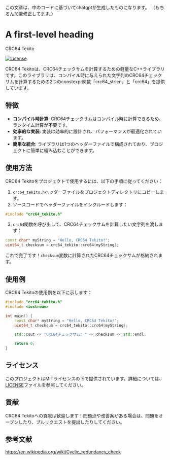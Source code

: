 この文章は、中のコードに基づいてchatgptが生成したものになります。
（もちろん加筆修正してます。）

# A first-level heading
CRC64 Tekito

[![License](https://img.shields.io/badge/license-MIT-blue.svg)](https://github.com/example/repository/blob/main/LICENSE)

CRC64 Tekitoは、CRC64チェックサムを計算するための軽量なC++ライブラリです。このライブラリは、コンパイル時に与えられた文字列のCRC64チェックサムを計算するための2つのconstexpr関数「crc64_strlen」と「crc64」を提供しています。

## 特徴

- **コンパイル時計算**: CRC64チェックサムはコンパイル時に計算できるため、ランタイム計算が不要です。
- **効率的な実装**: 実装は効率的に設計され、パフォーマンスが最適化されています。
- **簡単な統合**: ライブラリは1つのヘッダーファイルで構成されており、プロジェクトに簡単に組み込むことができます。

## 使用方法

CRC64 Tekitoをプロジェクトで使用するには、以下の手順に従ってください：

1. `crc64_tekito.h`ヘッダーファイルをプロジェクトディレクトリにコピーします。
2. ソースコードでヘッダーファイルをインクルードします：

```cpp
#include "crc64_tekito.h"
```

3. `crc64`関数を呼び出して、CRC64チェックサムを計算したい文字列を渡します：

```cpp
const char* myString = "Hello, CRC64 Tekito!";
uint64_t checksum = crc64_tekito::crc64(myString);
```

これで完了です！`checksum`変数に計算されたCRC64チェックサムが格納されます。

## 使用例

CRC64 Tekitoの使用例を以下に示します：

```cpp
#include "crc64_tekito.h"
#include <iostream>

int main() {
    const char* myString = "Hello, CRC64 Tekito!";
    uint64_t checksum = crc64_tekito::crc64(myString);

    std::cout << "CRC64チェックサム: " << checksum << std::endl;

    return 0;
}
```

## ライセンス

このプロジェクトはMITライセンスの下で提供されています。詳細については、[LICENSE](LICENSE)ファイルを参照してください。

## 貢献

CRC64 Tekitoへの貢献は歓迎します！問題点や改善案がある場合は、問題をオープンしたり、プルリクエストを提出したりしてください。

## 参考文献
https://en.wikipedia.org/wiki/Cyclic_redundancy_check
